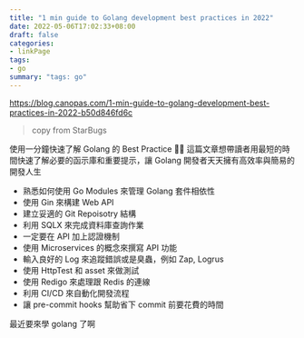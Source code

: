 ```yaml
---
title: "1 min guide to Golang development best practices in 2022"
date: 2022-05-06T17:02:33+08:00
draft: false
categories:
- linkPage
tags:
- go
summary: "tags: go"
---
```


https://blog.canopas.com/1-min-guide-to-golang-development-best-practices-in-2022-b50d846fd6c

> copy from StarBugs

使用一分鐘快速了解 Golang 的 Best Practice 🏃🏻 這篇文章想帶讀者用最短的時間快速了解必要的函示庫和重要提示，讓 Golang 開發者天天擁有高效率與簡易的開發人生

- 熟悉如何使用 Go Modules 來管理 Golang 套件相依性
- 使用 Gin 來構建 Web API
- 建立妥適的 Git Repoisotry 結構
- 利用 SQLX 來完成資料庫查詢作業
- 一定要在 API 加上認證機制
- 使用 Microservices 的概念來撰寫 API 功能
- 輸入良好的 Log 來追蹤錯誤或是臭蟲，例如 Zap, Logrus
- 使用 HttpTest 和 asset 來做測試
- 使用 Redigo 來處理跟 Redis 的連線
- 利用 CI/CD 來自動化開發流程
- 讓 pre-commit hooks 幫助省下 commit 前要花費的時間

最近要來學 golang 了啊
